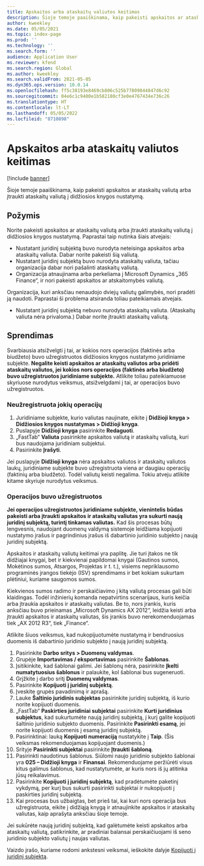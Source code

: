 ```yaml
---
title: Apskaitos arba ataskaitų valiutos keitimas
description: Šioje temoje paaiškinama, kaip pakeisti apskaitos ar ataskaitų valiutą arba įtraukti ataskaitų valiutą į didžiosios knygos nustatymą.
author: kweekley
ms.date: 05/05/2021
ms.topic: index-page
ms.prod: ''
ms.technology: ''
ms.search.form: ''
audience: Application User
ms.reviewer: kfend
ms.search.region: Global
ms.author: kweekley
ms.search.validFrom: 2021-05-05
ms.dyn365.ops.version: 10.0.14
ms.openlocfilehash: ff5c38193e8469cb806c525b77809844847d6c92
ms.sourcegitcommit: 04e6c1c9400e1b582180cf3e0e4767434e736c26
ms.translationtype: HT
ms.contentlocale: lt-LT
ms.lasthandoff: 05/05/2022
ms.locfileid: "8710898"
---
```

# <a name="change-the-accounting-or-reporting-currency"></a>Apskaitos arba ataskaitų valiutos keitimas

[!include [banner](../includes/banner.md)]

Šioje temoje paaiškinama, kaip pakeisti apskaitos ar ataskaitų valiutą arba įtraukti ataskaitų valiutą į didžiosios knygos nustatymą.

## <a name="symptom"></a>Požymis

Norite pakeisti apskaitos ar ataskaitų valiutą arba įtraukti ataskaitų valiutą į didžiosios knygos nustatymą. Paprastai taip nutinka šiais atvejais:

- Nustatant juridinį subjektą buvo nurodyta neteisinga apskaitos arba ataskaitų valiuta. Dabar norite pakeisti šią valiutą.
- Nustatant juridinį subjektą buvo nurodyta ataskaitų valiuta, tačiau organizacija dabar nori pašalinti ataskaitų valiutą.
- Organizacija atnaujinama arba perkeliama į Microsoft Dynamics „365 Finance“, ir nori pakeisti apskaitos ar atskaitomybės valiutą.

Organizacija, kuri anksčiau nenaudojo dviejų valiutų galimybės, nori pradėti ją naudoti. Paprastai ši problema atsiranda toliau pateikiamais atvejais.

- Nustatant juridinį subjektą nebuvo nurodyta ataskaitų valiuta. (Ataskaitų valiuta nėra privaloma.) Dabar norite įtraukti ataskaitų valiutą.

## <a name="resolution"></a>Sprendimas

Svarbiausia atsižvelgti į tai, ar kokios nors operacijos (faktinės arba biudžeto) buvo užregistruotos didžiosios knygos nustatymo juridiniame subjekte. **Negalite keisti apskaitos ar ataskaitų valiutos arba pridėti ataskaitų valiutos, jei kokios nors operacijos (faktinės arba biudžeto) buvo užregistruotos juridiniame subjekte.** Atlikite toliau pateikiamuose skyriuose nurodytus veiksmus, atsižvelgdami į tai, ar operacijos buvo užregistruotos.

### <a name="no-transactions-have-been-posted"></a>Neužregistruota jokių operacijų

1. Juridiniame subjekte, kurio valiutas naujinate, eikite į **Didžioji knyga \> Didžiosios knygos nustatymas \> Didžioji knyga**.
2. Puslapyje **Didžioji knyga** pasirinkite **Redaguoti**.
3. „FastTab“ **Valiuta** pasirinkite apskaitos valiutą ir ataskaitų valiutą, kuri bus naudojama juridiniam subjektui.
4. Pasirinkite **Įrašyti**.

Jei puslapyje **Didžioji knyga** nėra apskaitos valiutos ir ataskaitų valiutos laukų, juridiniame subjekte buvo užregistruota viena ar daugiau operacijų (faktinių arba biudžeto). Todėl valiutų keisti negalima. Tokiu atveju atlikite kitame skyriuje nurodytus veiksmus.

### <a name="transactions-have-been-posted"></a>Operacijos buvo užregistruotos

**Jei operacijos užregistruotos juridiniame subjekte, vienintelis būdas pakeisti arba įtraukti apskaitos ir ataskaitų valiutas yra sukurti naują juridinį subjektą, turintį tinkamas valiutas.** Kad šis procesas būtų lengvesnis, naudojant duomenų valdymą sistemoje leidžiama kopijuoti nustatymo įrašus ir pagrindinius įrašus iš dabartinio juridinio subjekto į naują juridinį subjektą.

Apskaitos ir ataskaitų valiutų keitimai yra paplitę. Jie turi įtakos ne tik didžiajai knygai, bet ir kiekvienai papildomai knygai (Gautinos sumos, Mokėtinos sumos, Atsargos, Projektas ir t. t.), visiems nepriklausomo programinės įrangos tiekėjo (ISV) sprendimams ir bet kokiam sukurtam plėtiniui, kuriame saugomos sumos.

Kiekvienos sumos radimo ir perskaičiavimo į kitą valiutą procesas gali būti klaidingas. Todėl inžinierių komanda nepatvirtins scenarijaus, kuris keičia arba įtraukia apskaitos ir ataskaitų valiutas. Be to, nors įrankis, kuris anksčiau buvo prieinamas „Microsoft Dynamics AX 2012“, leidžia keisti arba įtraukti apskaitos ir ataskaitų valiutas, šis įrankis buvo nerekomenduojamas tiek „AX 2012 R3“, tiek „Finance“.

Atlikite šiuos veiksmus, kad nukopijuotumėte nustatymą ir bendruosius duomenis iš dabartinio juridinio subjekto į naują juridinį subjektą.

1. Pasirinkite **Darbo sritys \> Duomenų valdymas**.
2. Grupėje **Importavimas / eksportavimas** pasirinkite **Šablonas**.
3. Įsitikinkite, kad šablonai galimi. Jei šablonų nėra, pasirinkite **Įkelti numatytuosius šablonus** ir palaukite, kol šablonai bus sugeneruoti.
4. Grįžkite į darbo sritį **Duomenų valdymas**.
5. Pasirinkite **Kopijuoti į juridinį subjektą**.
6. Įveskite grupės pavadinimą ir aprašą.
7. Lauke **Šaltinio juridinis subjektas** pasirinkite juridinį subjektą, iš kurio norite kopijuoti duomenis.
8. „FastTab“ **Paskirties juridiniai subjektai** pasirinkite **Kurti juridinius subjektus**, kad sukurtumėte naują juridinį subjektą, į kurį galite kopijuoti šaltinio juridinio subjekto duomenis. Pasirinkite **Pasirinkti esamą**, jei norite kopijuoti duomenis į esamą juridinį subjektą.
9. Pasirinktinai: lauką **Kopijuoti numeraciją** nustatykite į **Taip**. (Šis veiksmas rekomenduojamas kopijuojant duomenis.)
10. Srityje **Pasirinkti subjektai** pasirinkite **Įtraukti šabloną**.
11. Pasirinkti naudotinus šablonus. Siūlomi naujo juridinio subjekto šablonai yra **025 – Didžioji knyga** ir **Finansai**. Rekomenduojame peržiūrėti visus kitus galimus šablonus, kad nustatytumėte, ar kuris nors iš jų atitinka jūsų reikalavimus.
12. Pasirinkite **Kopijuoti į juridinį subjektą**, kad pradėtumėte paketinį vykdymą, per kurį bus sukurti pasirinkti subjektai ir nukopijuoti į paskirties juridinį subjektą.
13. Kai procesas bus užbaigtas, bet prieš tai, kai kuri nors operacija bus užregistruota, eikite į didžiąją knygą ir atnaujinkite apskaitos ir ataskaitų valiutas, kaip aprašyta anksčiau šioje temoje.

Jei sukūrėte naują juridinį subjektą, kad galėtumėte keisti apskaitos arba ataskaitų valiutą, patikrinkite, ar pradiniai balansai perskaičiuojami iš seno juridinio subjekto valiutų į naujas valiutas.

Vaizdo įrašo, kuriame rodomi ankstesni veiksmai, ieškokite dalyje [Kopijuoti į juridinį subjektą](https://community.dynamics.com/365/b/techtalks/posts/copy-into-legal-entity-october-24-2017).
